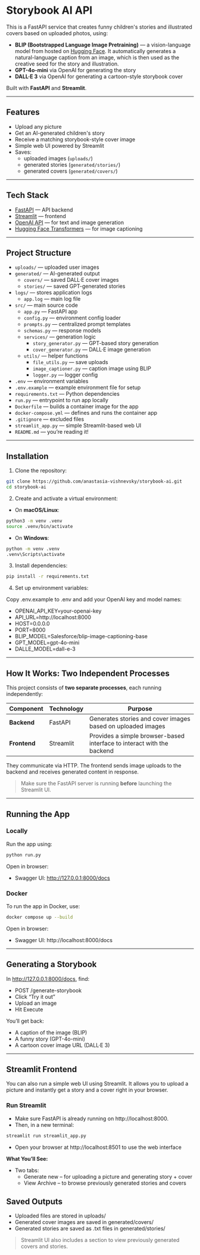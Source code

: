 # Storybook AI API

This is a FastAPI service that creates funny children's stories and illustrated covers based on uploaded photos, using:
- **BLIP (Bootstrapped Language Image Pretraining)** — a vision-language model from hosted on [Hugging Face](https://huggingface.co/Salesforce/blip-image-captioning-base). It automatically generates a natural-language caption from an image, which is then used as the creative seed for the story and illustration.
- **GPT-4o-mini** via OpenAI for generating the story
- **DALL·E 3** via OpenAI for generating a cartoon-style storybook cover

Built with **FastAPI** and **Streamlit**.

---

##  Features

- Upload any picture
- Get an AI-generated children's story
- Receive a matching storybook-style cover image
- Simple web UI powered by Streamlit
- Saves:
  - uploaded images (`uploads/`)
  - generated stories (`generated/stories/`)
  - generated covers (`generated/covers/`)

---

##  Tech Stack

- [FastAPI](https://fastapi.tiangolo.com/) — API backend  
- [Streamlit](https://streamlit.io/) — frontend  
- [OpenAI API](https://platform.openai.com/) — for text and image generation
- [Hugging Face Transformers](https://huggingface.co/docs/transformers/index) — for image captioning
---

##  Project Structure

- `uploads/` — uploaded user images  
- `generated/` — AI-generated output  
  - `covers/` — saved DALL·E cover images  
  - `stories/` — saved GPT-generated stories  
- `logs/` — stores application logs  
  - `app.log` — main log file
- `src/` — main source code  
  - `app.py` — FastAPI app  
  - `config.py` — environment config loader  
  - `prompts.py` — centralized prompt templates  
  - `schemas.py` — response models  
  - `services/` — generation logic  
    - `story_generator.py` — GPT-based story generation  
    - `cover_generator.py` — DALL·E image generation  
  - `utils/` — helper functions  
    - `file_utils.py` — save uploads  
    - `image_captioner.py` — caption image using BLIP  
    - `logger.py` — logger config  
- `.env` — environment variables  
- `.env.example` — example environment file for setup  
- `requirements.txt` — Python dependencies  
- `run.py` — entrypoint to run app locally  
- `Dockerfile` — builds a container image for the app  
- `docker-compose.yml` — defines and runs the container app  
- `.gitignore` — excluded files  
- `streamlit_app.py` — simple Streamlit-based web UI
- `README.md` — you’re reading it!

---

##  Installation

1. Clone the repository:

```bash
git clone https://github.com/anastasia-vishnevsky/storybook-ai.git
cd storybook-ai
```
2. Create and activate a virtual environment:

- On **macOS/Linux**:

```bash  
python3 -m venv .venv
source .venv/bin/activate
``` 

- On **Windows**:

```bash 
python -m venv .venv
.venv\Scripts\activate
```

3. Install dependencies:

```bash 
pip install -r requirements.txt
```

4. Set up environment variables:

Copy .env.example to .env and add your OpenAI key and model names:

- OPENAI_API_KEY=your-openai-key
- API_URL=http://localhost:8000
- HOST=0.0.0.0
- PORT=8000
- BLIP_MODEL=Salesforce/blip-image-captioning-base
- GPT_MODEL=gpt-4o-mini
- DALLE_MODEL=dall-e-3

---

##  How It Works: Two Independent Processes

This project consists of **two separate processes**, each running independently:

| Component | Technology | Purpose |
|-----------|------------|---------|
| **Backend** | FastAPI | Generates stories and cover images based on uploaded images |
| **Frontend** | Streamlit | Provides a simple browser-based interface to interact with the backend |

They communicate via HTTP. The frontend sends image uploads to the backend and receives generated content in response.

> Make sure the FastAPI server is running **before** launching the Streamlit UI.

---


## Running the App

### Locally

Run the app using:

```bash 
python run.py
``` 
Open in browser:
- Swagger UI: http://127.0.0.1:8000/docs

### Docker

To run the app in Docker, use:

```bash
docker compose up --build
``` 
Open in browser:    
- Swagger UI: http://localhost:8000/docs

---

## Generating a Storybook

In http://127.0.0.1:8000/docs, find:
- POST /generate-storybook
- Click “Try it out”
- Upload an image
- Hit Execute

You’ll get back:
- A caption of the image (BLIP)
- A funny story (GPT-4o-mini)
- A cartoon cover image URL (DALL·E 3)

---

## Streamlit Frontend 

You can also run a simple web UI using Streamlit.
It allows you to upload a picture and instantly get a story and a cover right in your browser.

### Run Streamlit

- Make sure FastAPI is already running on http://localhost:8000.
- Then, in a new terminal:
```bash
streamlit run streamlit_app.py
```
- Open your browser at http://localhost:8501 to use the web interface

**What You’ll See:**

- Two tabs:
  - Generate new – for uploading a picture and generating story + cover
  - View Archive – to browse previously generated stories and covers


## Saved Outputs

- Uploaded files are stored in uploads/
- Generated cover images are saved in generated/covers/
- Generated stories are saved as .txt files in generated/stories/

> Streamlit UI also includes a section to view previously generated covers and stories.